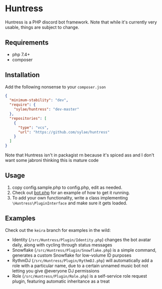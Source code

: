 # Huntress
Huntress is a PHP discord bot framework. Note that while it's currently very usable, things are subject to change.

## Requirements

* php 7.4+
* composer

## Installation

Add the following nonsense to your `composer.json`

```json
{
  "minimum-stability": "dev",
  "require": {
    "sylae/huntress": "dev-master"
  },
  "repositories": [
    {
      "type": "vcs",
      "url": "https://github.com/sylae/huntress"
    }
  ]
}
```

Note that Huntress isn't in packagist rn because it's spiced ass and I don't want some jabroni thinking this is mature code

## Usage

1. copy config.sample.php to config.php, edit as needed.
2. Check out [bot.php](bot.php) for an example of how to get it running.
3. To add your own functionality, write a class implementing `\Huntress\PluginInterface` and make sure it gets loaded.

## Examples

Check out the `keira` branch for examples in the wild:

* Identity (`/src/Huntress/Plugin/Identity.php`) changes the bot avatar daily, along with cycling through status messages
* Snowflake (`/src/Huntress/Plugin/Snowflake.php`) is a simple command, generates a custom Snowflake for low-volume ID purposes
* RythmDJ (`/src/Huntress/Plugin/RythmDJ.php`) will automatically add a role with a particular name, due to a certain unnamed music bot not letting you give @everyone DJ permissions
* Role (`/src/Huntress/Plugin/Role.php`) is a self-service role request plugin, featuring automatic inheritance as a treat
